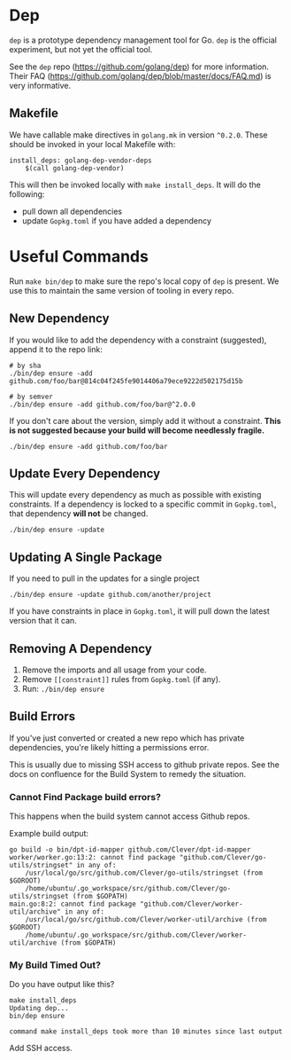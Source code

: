 # Dep

`dep` is a prototype dependency management tool for Go.
`dep` is the official experiment, but not yet the official tool.

See the `dep` repo (https://github.com/golang/dep) for more information. Their FAQ (https://github.com/golang/dep/blob/master/docs/FAQ.md) is very informative.


## Makefile

We have callable make directives in `golang.mk` in version `^0.2.0`. These should be invoked in your local Makefile with:

```
install_deps: golang-dep-vendor-deps
	$(call golang-dep-vendor)
```

This will then be invoked locally with `make install_deps`. It will do the following:
- pull down all dependencies
- update `Gopkg.toml` if you have added a dependency


# Useful Commands

Run `make bin/dep` to make sure the repo's local copy of `dep` is present. We use this to maintain the same version of tooling in every repo.


## New Dependency

If you would like to add the dependency with a constraint (suggested), append it to the repo link:

```
# by sha
./bin/dep ensure -add github.com/foo/bar@814c04f245fe9014406a79ece9222d502175d15b

# by semver
./bin/dep ensure -add github.com/foo/bar@^2.0.0
```

If you don't care about the version, simply add it without a constraint.
**This is not suggested because your build will become needlessly fragile.**

```
./bin/dep ensure -add github.com/foo/bar
```


## Update Every Dependency

This will update every dependency as much as possible with existing constraints.
If a dependency is locked to a specific commit in `Gopkg.toml`, that dependency **will not** be changed.
```
./bin/dep ensure -update
```


## Updating A Single Package

If you need to pull in the updates for a single project

```
./bin/dep ensure -update github.com/another/project
```

If you have constraints in place in `Gopkg.toml`, it will pull down the latest version that it can.


## Removing A Dependency

1. Remove the imports and all usage from your code.
2. Remove `[[constraint]]` rules from `Gopkg.toml` (if any).
3. Run: `./bin/dep ensure`


## Build Errors

If you've just converted or created a new repo which has private dependencies, you're likely hitting a permissions error.

This is usually due to missing SSH access to github private repos.
See the docs on confluence for the Build System to remedy the situation.


### Cannot Find Package build errors?

This happens when the build system cannot access Github repos.

Example build output:
```
go build -o bin/dpt-id-mapper github.com/Clever/dpt-id-mapper
worker/worker.go:13:2: cannot find package "github.com/Clever/go-utils/stringset" in any of:
	/usr/local/go/src/github.com/Clever/go-utils/stringset (from $GOROOT)
	/home/ubuntu/.go_workspace/src/github.com/Clever/go-utils/stringset (from $GOPATH)
main.go:8:2: cannot find package "github.com/Clever/worker-util/archive" in any of:
	/usr/local/go/src/github.com/Clever/worker-util/archive (from $GOROOT)
	/home/ubuntu/.go_workspace/src/github.com/Clever/worker-util/archive (from $GOPATH)

```

### My Build Timed Out?

Do you have output like this?

```
make install_deps
Updating dep...
bin/dep ensure

command make install_deps took more than 10 minutes since last output
```

Add SSH access.




